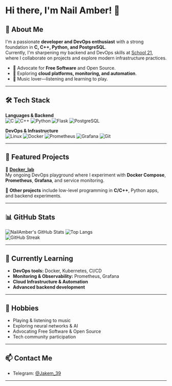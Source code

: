 # Hi there, I'm Nail Amber! 👋

## 🚀 About Me  
I'm a passionate **developer and DevOps enthusiast** with a strong foundation in **C, C++, Python, and PostgreSQL**.  
Currently, I'm sharpening my backend and DevOps skills at [School 21](https://21-school.ru/), where I collaborate on projects and explore modern infrastructure practices.  

- 🐧 Advocate for **Free Software** and Open Source.  
- 🌱 Exploring **cloud platforms, monitoring, and automation**.  
- 🎵 Music lover—listening and learning to play.


---

## 🛠️ Tech Stack  

**Languages & Backend**  
![C](https://img.shields.io/badge/-C-333?style=flat&logo=c)
![C++](https://img.shields.io/badge/-C++-333?style=flat&logo=c%2B%2B)
![Python](https://img.shields.io/badge/-Python-333?style=flat&logo=python)
![Flask](https://img.shields.io/badge/-Flask-333?style=flat&logo=flask)
![PostgreSQL](https://img.shields.io/badge/-PostgreSQL-333?style=flat&logo=postgresql)


**DevOps & Infrastructure**  
![Linux](https://img.shields.io/badge/-Linux-333?style=flat&logo=linux)
![Docker](https://img.shields.io/badge/-Docker-333?style=flat&logo=docker)
![Prometheus](https://img.shields.io/badge/-Prometheus-333?style=flat&logo=prometheus)
![Grafana](https://img.shields.io/badge/-Grafana-333?style=flat&logo=grafana)
![Git](https://img.shields.io/badge/-Git-333?style=flat&logo=git)

---

## 📂 Featured Projects  

🔹 **[Docker_lab](https://github.com/NailAmber/Docker_lab)**  
My ongoing DevOps playground where I experiment with **Docker Compose**, **Prometheus**, **Grafana**, and service monitoring.  

🔹 **Other projects** include low-level programming in **C/C++**, Python apps, and backend experiments.  

---

## 📊 GitHub Stats  

![NailAmber's GitHub Stats](https://github-readme-stats.vercel.app/api?username=NailAmber&show_icons=true&theme=cobalt)
![Top Langs](https://github-readme-stats.vercel.app/api/top-langs/?username=NailAmber&layout=compact&theme=cobalt)  
![GitHub Streak](https://streak-stats.demolab.com?user=NailAmber&theme=cobalt)

---

## 🌱 Currently Learning  

- **DevOps tools:** Docker, Kubernetes, CI/CD  
- **Monitoring & Observability:** Prometheus, Grafana  
- **Cloud Infrastructure & Automation**  
- **Advanced backend development**  

---

## 🎸 Hobbies  

- Playing & listening to music  
- Exploring neural networks & AI  
- Advocating Free Software & Open Source  
- Tech community participation  

---

## 📫 Contact Me  

- Telegram: [@Jakem_39](https://t.me/Jakem_39)  

---
